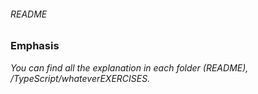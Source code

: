 ###### README


### Emphasis
*You can find all the explanation in each folder (README), /TypeScript/whateverEXERCISES.*
